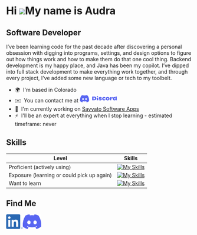 Hi ![](https://user-images.githubusercontent.com/18350557/176309783-0785949b-9127-417c-8b55-ab5a4333674e.gif)My name is Audra
=============================================================================================================================


Software Developer
------------------

I’ve been learning code for the past decade after discovering a personal obsession with digging into programs, settings, and design options to figure out how things work and how to make them do that one cool thing. Backend development is my happy place, and Java has been my copilot. I’ve dipped into full stack development to make everything work together, and through every project, I’ve added some new language or tech to my toolbelt.

*   🌍  I'm based in Colorado
*   ✉️  You can contact me at  <a href="https://discord.com/users/378700670745706496"><img src="images/small_logo_blurple_RGB.png" alt="Discord-logo" width="100" height="20"></a>
*   🚀  I'm currently working on [Savvato Software Apps](http://github.com/mrsbluerose/tribe-app-backend)
*   ⚡  I'll be an expert at everything when I stop learning - estimated timeframe: never

Skills 
------------------

| Level | Skills |
| --- | --- |
| Proficient (actively using) | [![My Skills](https://skillicons.dev/icons?i=java,js,angular,css,git,github,html,idea,java,js,maven,mysql,nodejs,npm,postman,regex,spring,ts,vscode)](https://skillicons.dev) |
| Exposure (learning or could pick up again) | [![My Skills](https://skillicons.dev/icons?i=aws,bootstrap,cs,eclipse,express,heroku,linux,mongodb,react,sublime,ubuntu,wordpress)](https://skillicons.dev) |
| Want to learn | [![My Skills](https://skillicons.dev/icons?i=docker,kotlin,php,py)](https://skillicons.dev) | 

Find Me 
------------------
<a href="https://www.linkedin.com/in/audra-wathen/"><img src="images/LI-In-Bug.png" alt="LinkedIn-logo" width="45" height="40"></a><a href="https://discord.com/users/378700670745706496"><img src="images/icon_clyde_blurple_RGB.png" alt="Discord-logo" width="50" height="40"></a>

